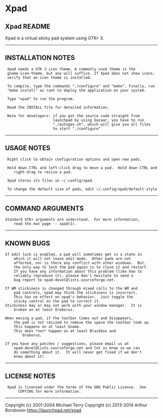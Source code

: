 # Xpad


Xpad README
-----------

Xpad is a virtual sticky pad system using GTK+ 3.


--------------------------------------------------------------------------
INSTALLATION NOTES
--------------------------------------------------------------------------
     Xpad needs a GTK 3 icon theme. A commonly used theme is the
     gnome-icon-theme, but any will suffice. If Xpad does not show icons,
     verify that an icon theme is installed.

     To compile, type the commands "./configure" and "make". Finally, run
     "make install" as root to deploy the application on your system.

     Type "xpad" to run the program.

     Read the INSTALL file for detailed information.

     Note for developers: if you got the source code straight from
                          launchpad by using bazaar, you have to run
                          "./autogen.sh", which will give you all files 
                          to start "./configure"


--------------------------------------------------------------------------
USAGE NOTES
--------------------------------------------------------------------------
     Right click to obtain configuration options and open new pads.

     Hold down CTRL and left-click drag to move a pad.  Hold down CTRL and 
		right-drag to resize a pad.

     Xpad stores its files in ~/.config/xpad.

     To change the default size of pads, edit ~/.config/xpad/default-style


--------------------------------------------------------------------------
COMMAND ARGUMENTS
--------------------------------------------------------------------------
	Standard GTK+ arguments are understood.  For more information,
		read the man page -- xpad(1).


--------------------------------------------------------------------------
KNOWN BUGS
--------------------------------------------------------------------------
	If edit lock is enabled, a pad will sometimes get in a state in
		which it will not leave edit mode.  Other pads are not 
		affected, nor is there any conflict with other windows.  But,
		the only way to lock the pad again is to close it and restart.
		If you have any information about this problem (like how to
		reliably reproduce it), please don't hesitate to send a
		bug report to xpad-devel@lists.sourceforge.net.
	
	If WM stickiness is changed through mixed calls to the WM and 
		pad controls, xpad may think the stickiness is incorrect.
		This has no effect on xpad's behavior.  Just toggle the 
		sticky control on the pad to correct it.
	Stickiness may or may not work with your window manager.  It is
		broken on at least Oroborus.
	
	When moving a pad, if the toolbar times out and disappears,
		the pad is not resized to remove the space the toolbar took up.
		This happens on at least Gnome.
		This does *not* happen on at least Blackbox and
			Oroborus.
	
	If you have any patches / suggestions, please email us at
		xpad-devel@lists.sourceforge.net and let us know so we can 
		do something about it.  It will never get fixed if we don't
		know about it!


--------------------------------------------------------------------------
LICENSE NOTES
--------------------------------------------------------------------------
     Xpad is licensed under the terms of the GNU Public License.  See
          COPYING for more information.


--------------------------------------------------------------------------
Copyright (c) 2001-2004 Michael Terry
Copyright (c) 2013-2014 Arthur Borsboom
https://launchpad.net/xpad
